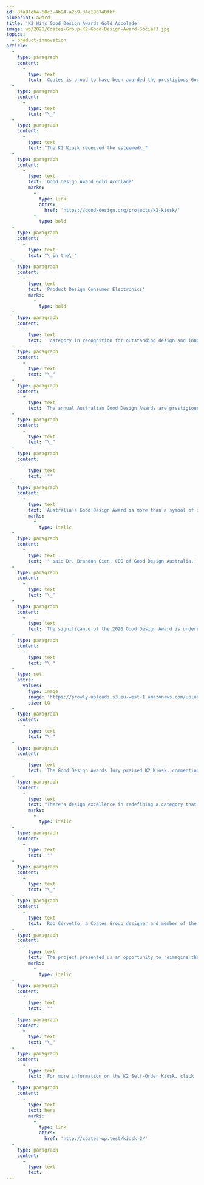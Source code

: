 ```yaml
---
id: 8fa81eb4-68c3-4b94-a2b9-34e196740fbf
blueprint: award
title: 'K2 Wins Good Design Awards Gold Accolade'
image: wp/2020/Coates-Group-K2-Good-Design-Award-Social3.jpg
topics:
  - product-innovation
article:
  -
    type: paragraph
    content:
      -
        type: text
        text: 'Coates is proud to have been awarded the prestigious Good Design Award for our K2 Self-Order Kiosk. The highest honour for design and innovation in Australia, the internationally-renowned award was announced today during 2020 Good Design Week.'
  -
    type: paragraph
    content:
      -
        type: text
        text: "\_"
  -
    type: paragraph
    content:
      -
        type: text
        text: "The K2 Kiosk received the esteemed\_"
  -
    type: paragraph
    content:
      -
        type: text
        text: 'Good Design Award Gold Accolade'
        marks:
          -
            type: link
            attrs:
              href: 'https://good-design.org/projects/k2-kiosk/'
          -
            type: bold
  -
    type: paragraph
    content:
      -
        type: text
        text: "\_in the\_"
  -
    type: paragraph
    content:
      -
        type: text
        text: 'Product Design Consumer Electronics'
        marks:
          -
            type: bold
  -
    type: paragraph
    content:
      -
        type: text
        text: ' category in recognition for outstanding design and innovation.'
  -
    type: paragraph
    content:
      -
        type: text
        text: "\_"
  -
    type: paragraph
    content:
      -
        type: text
        text: 'The annual Australian Good Design Awards are prestigious internationally recognised awards, with a respected history dating back to 1958. The awards celebrate the best new products and services on the Australian market, excellence in architectural design, engineering, fashion, digital and communication design, design strategy, social impact design and young designers.More than 55 Good Design Awards Jurors evaluated each entry according to a strict set of design criteria which covers ‘good design’, ‘design innovation’ and ‘design impact’. Projects recognised with a Good Design Award must demonstrate excellence in good design and convince the Jury they are worthy of recognition at this level.'
  -
    type: paragraph
    content:
      -
        type: text
        text: "\_"
  -
    type: paragraph
    content:
      -
        type: text
        text: '"'
  -
    type: paragraph
    content:
      -
        type: text
        text: 'Australia’s Good Design Award is more than a symbol of design excellence - it represents the hard work and dedication towards an innovative outcome that will ultimately make our lives better. These projects showcase the sheer brilliance of design and the potential it has to improve our world,'
        marks:
          -
            type: italic
  -
    type: paragraph
    content:
      -
        type: text
        text: '" said Dr. Brandon Gien, CEO of Good Design Australia.'
  -
    type: paragraph
    content:
      -
        type: text
        text: "\_"
  -
    type: paragraph
    content:
      -
        type: text
        text: 'The significance of the 2020 Good Design Award is underpinned by the record number of submissions, with an astonishing 835 design projects evaluated in this year’s international design awards.'
  -
    type: paragraph
    content:
      -
        type: text
        text: "\_"
  -
    type: set
    attrs:
      values:
        type: image
        image: 'https://prowly-uploads.s3.eu-west-1.amazonaws.com/uploads/16963/assets/234554/large-93dd65398ad24e90e0dd2a751dbf88d6.jpg'
        size: LG
  -
    type: paragraph
    content:
      -
        type: text
        text: "\_"
  -
    type: paragraph
    content:
      -
        type: text
        text: 'The Good Design Awards Jury praised K2 Kiosk, commenting, "'
  -
    type: paragraph
    content:
      -
        type: text
        text: "There's design excellence in redefining a category that was purely functional and reductionist to something more appealing, attractive and approachable with inviting forms, surfaces, materials and colours. There's a great combination of industrial and natural materials that makes this an inviting product to use. It has a simple form with limited visible technology which makes it less threatening as a tool. Well done."
        marks:
          -
            type: italic
  -
    type: paragraph
    content:
      -
        type: text
        text: '"'
  -
    type: paragraph
    content:
      -
        type: text
        text: "\_"
  -
    type: paragraph
    content:
      -
        type: text
        text: 'Rob Cervetto, a Coates Group designer and member of the team that created the K2, explained, "'
  -
    type: paragraph
    content:
      -
        type: text
        text: 'The project presented us an opportunity to reimagine the interpretation of a digital self-ordering kiosk. We carefully considered and challenged our approach to the form, function and flexibility of the kiosk, focusing on the user journey and concealing distracting features - providing visual clarity to the overall design that is clean and inviting, and facilitating an immersive customer experience.'
        marks:
          -
            type: italic
  -
    type: paragraph
    content:
      -
        type: text
        text: '"'
  -
    type: paragraph
    content:
      -
        type: text
        text: "\_"
  -
    type: paragraph
    content:
      -
        type: text
        text: 'For more information on the K2 Self-Order Kiosk, click '
  -
    type: paragraph
    content:
      -
        type: text
        text: here
        marks:
          -
            type: link
            attrs:
              href: 'http://coates-wp.test/kiosk-2/'
  -
    type: paragraph
    content:
      -
        type: text
        text: .
---
```

